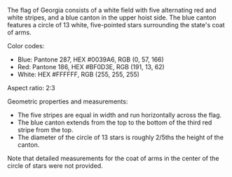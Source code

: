 The flag of Georgia consists of a white field with five alternating red and white stripes, and a blue canton in the upper hoist side. The blue canton features a circle of 13 white, five-pointed stars surrounding the state's coat of arms. 

Color codes:
- Blue: Pantone 287, HEX #0039A6, RGB (0, 57, 166)
- Red: Pantone 186, HEX #BF0D3E, RGB (191, 13, 62)
- White: HEX #FFFFFF, RGB (255, 255, 255)

Aspect ratio: 2:3

Geometric properties and measurements:
- The five stripes are equal in width and run horizontally across the flag.
- The blue canton extends from the top to the bottom of the third red stripe from the top.
- The diameter of the circle of 13 stars is roughly 2/5ths the height of the canton.

Note that detailed measurements for the coat of arms in the center of the circle of stars were not provided.